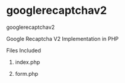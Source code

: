 # googlerecaptchav2
 googlerecaptchav2

Google Recaptcha V2 Implementation in PHP

Files Included

1. index.php 

2. form.php
